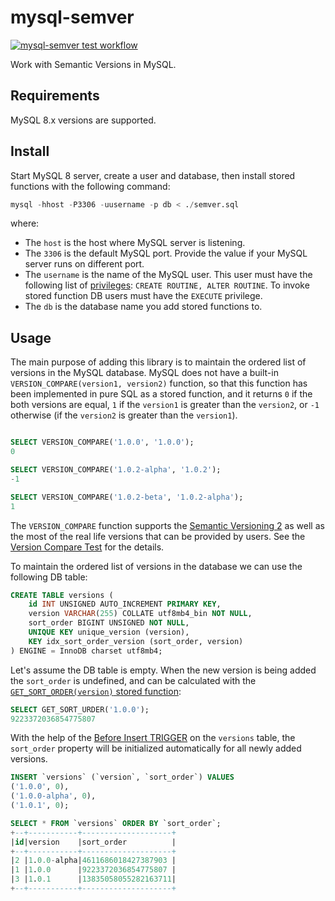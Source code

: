 # mysql-semver
[![mysql-semver test workflow](https://github.com/recipe/mysql-semver/actions/workflows/default.yml/badge.svg)](https://github.com/recipe/mysql-semver/actions/workflows/default.yml)

Work with Semantic Versions in MySQL.

## Requirements

MySQL 8.x versions are supported.

## Install

Start MySQL 8 server, create a user and database, then install stored functions with the
following command:
```sql
mysql -hhost -P3306 -uusername -p db < ./semver.sql 
```
where:
 - The `host` is the host where MySQL server is listening.
 - The `3306` is the default MySQL port. Provide the value if your MySQL server runs on different
   port.
 - The `username` is the name of the MySQL user. This user must have the following list of
   [privileges][1]: `CREATE ROUTINE, ALTER ROUTINE`. To invoke stored function DB users must have
   the `EXECUTE` privilege.
 - The `db` is the database name you add stored functions to.

## Usage

The main purpose of adding this library is to maintain the ordered list of versions in the MySQL
database. MySQL does not have a built-in `VERSION_COMPARE(version1, version2)` function, 
so that this function has been implemented in pure SQL as a stored function, and 
it returns `0` if the both versions are equal, `1` if the `version1` is greater than the `version2`, 
or `-1` otherwise (if the `version2` is greater than the `version1`).

```sql

SELECT VERSION_COMPARE('1.0.0', '1.0.0');
0

SELECT VERSION_COMPARE('1.0.2-alpha', '1.0.2');
-1

SELECT VERSION_COMPARE('1.0.2-beta', '1.0.2-alpha');
1
```

The `VERSION_COMPARE` function supports the [Semantic Versioning 2][3] as well as the most of the 
real life versions that can be provided by users. See the [Version Compare Test][4] for the details.

To maintain the ordered list of versions in the database we can use the following DB table:
```sql
CREATE TABLE versions (
    id INT UNSIGNED AUTO_INCREMENT PRIMARY KEY,
    version VARCHAR(255) COLLATE utf8mb4_bin NOT NULL,
    sort_order BIGINT UNSIGNED NOT NULL,
    UNIQUE KEY unique_version (version),
    KEY idx_sort_order_version (sort_order, version)
) ENGINE = InnoDB charset utf8mb4;
```
Let's assume the DB table is empty.
When the new version is being added the `sort_order` is undefined, and can be calculated with 
the [`GET_SORT_ORDER(version)` stored function][5]:

```sql
SELECT GET_SORT_URDER('1.0.0');
9223372036854775807
```
With the help of the [Before Insert TRIGGER][2] on the `versions` table, the `sort_order` property
will be initialized automatically for all newly added versions.

```sql
INSERT `versions` (`version`, `sort_order`) VALUES 
('1.0.0', 0),
('1.0.0-alpha', 0),
('1.0.1', 0);

SELECT * FROM `versions` ORDER BY `sort_order`;
+--+-----------+--------------------+
|id|version    |sort_order          |
+--+-----------+--------------------+
|2 |1.0.0-alpha|4611686018427387903 |
|1 |1.0.0      |9223372036854775807 |
|3 |1.0.1      |13835058055282163711|
+--+-----------+--------------------+
```


[1]: https://dev.mysql.com/doc/refman/8.0/en/stored-routines-privileges.html (Stored Routines Privileges)
[2]: append_version.sql#L89 (The bi_versions_set_sort_order Trigger)
[3]: https://semver.org/spec/v2.0.0.html (Semantic Versioning 2.0.0)
[4]: tests/test_version_compare.sql (The Version Compare Test)
[5]: append_version.sql#L28 (The GET_SORT_ORDER Stored Function)
